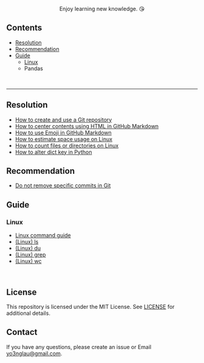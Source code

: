 <p align="center">
	Enjoy learning new knowledge. &#128536;
</p>

## Contents

- [Resolution](#Resolution)
- [Recommendation](#Recommendation)
- [Guide](#Guide)
  - [Linux](#Guide#Linux)
  - Pandas


<br>

---

## Resolution

- [How to create and use a Git repository](/Resolution/How-to-create-and-use-a-Git-repository.md)
- [How to center contents using HTML in GitHub Markdown](/Resolution/How-to-center-contents-using-HTML-in-GitHub-Markdown.md)
- [How to use Emoji in GitHub Markdown](/Resolution/How-to-use-Emoji-in-GitHub-Markdown.md)
- [How to estimate space usage on Linux](/Resolution/How-to-estimate-space-usage-on-Linux.md)
- [How to count files or directories on Linux](/Resolution/How-to-count-files-or-directories-on-Linux.md)
- [How to alter dict key in Python](/Resolution/How-to-alter-dict-key-in-Python.md)

## Recommendation

- [Do not remove specific commits in Git](/Recommendation/Do-not-remove-specific-commit-in-Git.md)

## Guide

### Linux

- [Linux command guide](/Guide/Linux/Linux-command-guide.md)
- [(Linux) ls](/Guide/Linux/Linux-ls.md)
- [(Linux) du](/Guide/Linux/Linux-du.md)
- [(Linux) grep](/Guide/Linux/Linux-grep.md)
- [(Linux) wc](/Guide/Linux/Linux-wc.md)

<br>

## License

This repository is licensed under the MIT License. See [LICENSE](LICENSE) for additional details.

## Contact

If you have any questions, please create an issue or Email yo3nglau@gmail.com.



